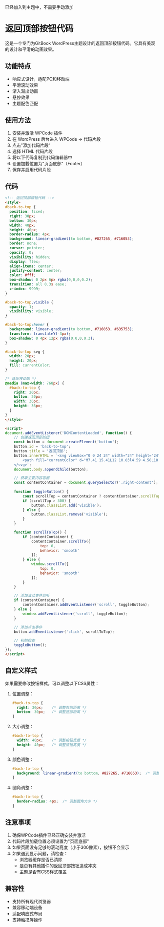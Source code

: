 已经加入到主题中，不需要手动添加

# 返回顶部按钮代码

这是一个专门为GitBook WordPress主题设计的返回顶部按钮代码。它具有美观的设计和平滑的动画效果。

## 功能特点

- 响应式设计，适配PC和移动端
- 平滑滚动效果
- 渐入渐出动画
- 悬停效果
- 主题配色匹配

## 使用方法

1. 安装并激活 WPCode 插件
2. 在 WordPress 后台进入 WPCode -> 代码片段
3. 点击"添加代码片段"
4. 选择 HTML 代码片段
5. 将以下代码复制到代码编辑器中
6. 设置加载位置为"页面底部"（Footer）
7. 保存并启用代码片段

## 代码

```html
<!-- 返回顶部按钮代码 -->
<style>
#back-to-top {
  position: fixed;
  right: 30px;
  bottom: 30px;
  width: 40px;
  height: 40px;
  border-radius: 4px;
  background: linear-gradient(to bottom, #827265, #716053);
  border: none;
  cursor: pointer;
  opacity: 0;
  visibility: hidden;
  display: flex;
  align-items: center;
  justify-content: center;
  color: #fff;
  box-shadow: 0 2px 6px rgba(0,0,0,0.2);
  transition: all 0.3s ease;
  z-index: 9999;
}

#back-to-top.visible {
  opacity: 1;
  visibility: visible;
}

#back-to-top:hover {
  background: linear-gradient(to bottom, #716053, #635753);
  transform: translateY(-3px);
  box-shadow: 0 4px 12px rgba(0,0,0,0.3);
}

#back-to-top svg {
  width: 20px;
  height: 20px;
  fill: currentColor;
}

/* 适配移动端 */
@media (max-width: 768px) {
  #back-to-top {
    right: 20px;
    bottom: 20px;
    width: 36px;
    height: 36px;
  }
}
</style>

<script>
document.addEventListener('DOMContentLoaded', function() {
    // 创建返回顶部按钮
    const button = document.createElement('button');
    button.id = 'back-to-top';
    button.title = '返回顶部';
    button.innerHTML = `<svg viewBox="0 0 24 24" width="24" height="24">
        <path fill="currentColor" d="M7.41 15.41L12 10.83l4.59 4.58L18 14l-6-6-6 6z"></path>
    </svg>`;
    document.body.appendChild(button);

    // 获取主要内容容器
    const contentContainer = document.querySelector('.right-content');
    
    function toggleButton() {
        const scrollTop = contentContainer ? contentContainer.scrollTop : window.pageYOffset;
        if (scrollTop > 300) {
            button.classList.add('visible');
        } else {
            button.classList.remove('visible');
        }
    }

    function scrollToTop() {
        if (contentContainer) {
            contentContainer.scrollTo({
                top: 0,
                behavior: 'smooth'
            });
        } else {
            window.scrollTo({
                top: 0,
                behavior: 'smooth'
            });
        }
    }

    // 添加滚动事件监听
    if (contentContainer) {
        contentContainer.addEventListener('scroll', toggleButton);
    } else {
        window.addEventListener('scroll', toggleButton);
    }

    // 添加点击事件
    button.addEventListener('click', scrollToTop);

    // 初始检查
    toggleButton();
});
</script>
```

## 自定义样式

如果需要修改按钮样式，可以调整以下CSS属性：

1. 位置调整：
   ```css
   #back-to-top {
     right: 30px;    /* 调整右侧距离 */
     bottom: 30px;   /* 调整底部距离 */
   }
   ```

2. 大小调整：
   ```css
   #back-to-top {
     width: 40px;    /* 调整按钮宽度 */
     height: 40px;   /* 调整按钮高度 */
   }
   ```

3. 颜色调整：
   ```css
   #back-to-top {
     background: linear-gradient(to bottom, #827265, #716053);  /* 调整背景颜色 */
   }
   ```

4. 圆角调整：
   ```css
   #back-to-top {
     border-radius: 4px;  /* 调整圆角大小 */
   }
   ```

## 注意事项

1. 确保WPCode插件已经正确安装并激活
2. 代码片段加载位置必须设置为"页面底部"
3. 如果页面没有足够的滚动高度（小于300像素），按钮不会显示
4. 如果遇到显示问题，请检查：
   - 浏览器缓存是否已清除
   - 是否有其他插件的返回顶部按钮造成冲突
   - 主题是否有CSS样式覆盖

## 兼容性

- 支持所有现代浏览器
- 兼容移动端设备
- 适配响应式布局
- 支持触摸屏操作